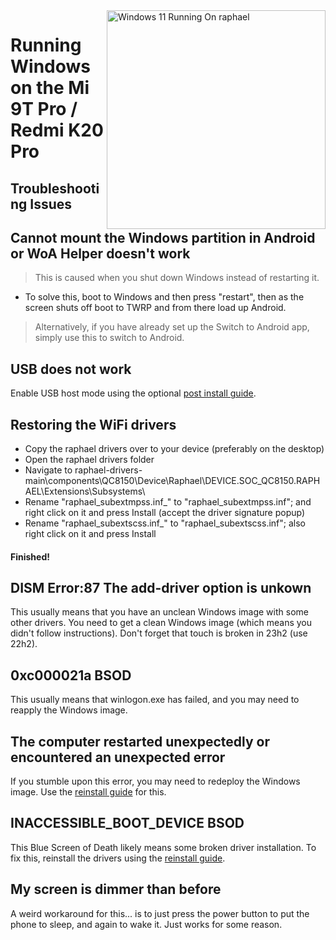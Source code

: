 <img align="right" src="https://raw.githubusercontent.com/graphiks/woa-raphael/main/media/raphael.png" width="350" alt="Windows 11 Running On raphael">


# Running Windows on the Mi 9T Pro / Redmi K20 Pro 

## Troubleshooting Issues


## Cannot mount the Windows partition in Android or WoA Helper doesn't work
> This is caused when you shut down Windows instead of restarting it.
- To solve this, boot to Windows and then press "restart", then as the screen shuts off boot to TWRP and from there load up Android.
> Alternatively, if you have already set up the Switch to Android app, simply use this to switch to Android.

## USB does not work
Enable USB host mode using the optional [post install guide](postinstall.md).

## Restoring the WiFi drivers
- Copy the raphael drivers over to your device (preferably on the desktop)
- Open the raphael drivers folder
- Navigate to raphael-drivers-main\components\QC8150\Device\Raphael\DEVICE.SOC_QC8150.RAPHAEL\Extensions\Subsystems\
- Rename "raphael_subextmpss.inf_" to "raphael_subextmpss.inf"; and right click on it and press Install (accept the driver signature popup)
- Rename "raphael_subextscss.inf_" to "raphael_subextscss.inf"; also right click on it and press Install
#### Finished!


## DISM Error:87 The add-driver option is unkown
This usually means that you have an unclean Windows image with some other drivers. You need to get a clean Windows image (which means you didn't follow instructions). Don't forget that touch is broken in 23h2 (use 22h2).

## 0xc000021a BSOD
This usually means that winlogon.exe has failed, and you may need to reapply the Windows image.

## The computer restarted unexpectedly or encountered an unexpected error
If you stumble upon this error, you may need to redeploy the Windows image. Use the [reinstall guide](reinstall.md) for this.


## INACCESSIBLE_BOOT_DEVICE BSOD
This Blue Screen of Death likely means some broken driver installation. To fix this, reinstall the drivers using the [reinstall guide](reinstall.md).

## My screen is dimmer than before
A weird workaround for this... is to just press the power button to put the phone to sleep, and again to wake it. Just works for some reason.

